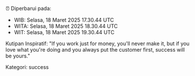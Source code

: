 ⏰ Diperbarui pada:
- WIB: Selasa, 18 Maret 2025 17.30.44 UTC
- WITA: Selasa, 18 Maret 2025 18.30.44 UTC
- WIT: Selasa, 18 Maret 2025 19.30.44 UTC

Kutipan Inspiratif:
"If you work just for money, you'll never make it, but if you love what you're doing and you always put the customer first, success will be yours."


Kategori: success

